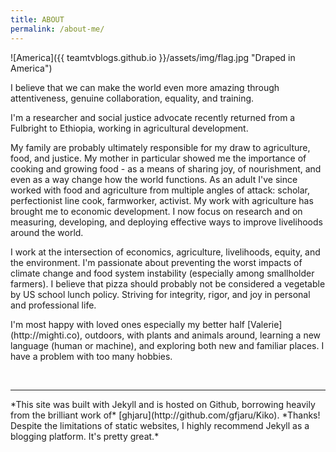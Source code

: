 ```yaml
---
title: ABOUT
permalink: /about-me/
---
```


![America]({{ teamtvblogs.github.io }}/assets/img/flag.jpg "Draped in America")

<p>I believe that we can make the world even more amazing through attentiveness, genuine collaboration, equality, and training.</p>

<p>I'm a researcher and social justice advocate recently returned from a Fulbright to Ethiopia, working in agricultural development.</p>

<p>My family are probably ultimately responsible for my draw to agriculture, food, and justice. My mother in particular showed me the importance of cooking and growing food - as a means of sharing joy, of nourishment, and even as a way change how the world functions. As an adult I've since worked with food and agriculture from multiple angles of attack: scholar, perfectionist line cook, farmworker, activist. My work with agriculture has brought me to economic development. I now focus on research and on measuring, developing, and deploying effective ways to improve livelihoods around the world.<p>

<p>I work at the intersection of economics, agriculture, livelihoods, equity, and the environment. I'm passionate about preventing the worst impacts of climate change and food system instability (especially among smallholder farmers). I believe that pizza should probably not be considered a vegetable by US school lunch policy. Striving for integrity, rigor, and joy in personal and professional life.</p>

<p>I'm most happy with loved ones especially my better half [Valerie](http://mighti.co), outdoors, with plants and animals around, learning a new language (human or machine), and exploring both new and familiar places. I have a problem with too many hobbies.</p>  
<br>

<hr>
<p>*This site was built with Jekyll and is hosted on Github, borrowing heavily from the brilliant work of* [ghjaru](http://github.com/gfjaru/Kiko). *Thanks! Despite the limitations of static websites, I highly recommend Jekyll as a blogging platform. It's pretty great.*</p>
